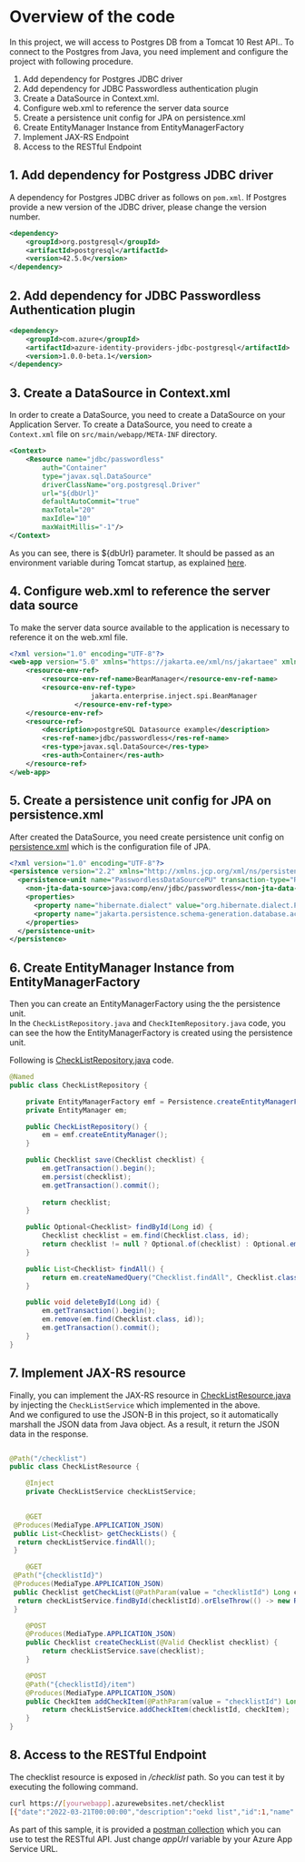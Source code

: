 # Overview of the code

In this project, we will access to Postgres DB from a Tomcat 10 Rest API..
To connect to the Postgres from Java, you need implement and configure the project with following procedure.

1. Add dependency for Postgres JDBC driver
2. Add dependency for JDBC Passwordless authentication plugin
3. Create a DataSource in Context.xml.
4. Configure web.xml to reference the server data source
5. Create a persistence unit config for JPA on persistence.xml
6. Create EntityManager Instance from EntityManagerFactory
7. Implement JAX-RS Endpoint
8. Access to the RESTful Endpoint

## 1. Add dependency for Postgress JDBC driver

A dependency for Postgres JDBC driver as follows on `pom.xml`. If Postgres provide a new version of the JDBC driver, please change the version number.

```xml
<dependency>
    <groupId>org.postgresql</groupId>
    <artifactId>postgresql</artifactId>
    <version>42.5.0</version>
</dependency>
```

## 2. Add dependency for JDBC Passwordless Authentication plugin

```xml
<dependency>
    <groupId>com.azure</groupId>
    <artifactId>azure-identity-providers-jdbc-postgresql</artifactId>
    <version>1.0.0-beta.1</version>
</dependency>
```

## 3. Create a DataSource in Context.xml

In order to create a DataSource, you need to create a DataSource on your Application Server. To create a DataSource, you need to create a `Context.xml` file on `src/main/webapp/META-INF` directory.

```xml
<Context>
    <Resource name="jdbc/passwordless" 
        auth="Container" 
        type="javax.sql.DataSource"
        driverClassName="org.postgresql.Driver"
        url="${dbUrl}"
        defaultAutoCommit="true"
        maxTotal="20"
        maxIdle="10"
        maxWaitMillis="-1"/>
</Context>
```

As you can see, there is ${dbUrl} parameter. It should be passed as an environment variable during Tomcat startup, as explained [here](README.md#deploy-the-application).

## 4. Configure web.xml to reference the server data source

To make the server data source available to the application is necessary to reference it on the web.xml file.

```xml
<?xml version="1.0" encoding="UTF-8"?>
<web-app version="5.0" xmlns="https://jakarta.ee/xml/ns/jakartaee" xmlns:xsi="http://www.w3.org/2001/XMLSchema-instance" xsi:schemaLocation="https://jakarta.ee/xml/ns/jakartaee https://jakarta.ee/xml/ns/jakartaee/web-app_5_0.xsd">
    <resource-env-ref>
        <resource-env-ref-name>BeanManager</resource-env-ref-name>
        <resource-env-ref-type>
                    jakarta.enterprise.inject.spi.BeanManager
                </resource-env-ref-type>
    </resource-env-ref>
    <resource-ref>
        <description>postgreSQL Datasource example</description>
        <res-ref-name>jdbc/passwordless</res-ref-name>
        <res-type>javax.sql.DataSource</res-type>
        <res-auth>Container</res-auth>
    </resource-ref>
</web-app>
```

## 5. Create a persistence unit config for JPA on persistence.xml

After created the DataSource, you need create persistence unit config on [persistence.xml](src/main/resources/META-INF/persistence.xml) which is the configuration file of JPA.

```xml
<?xml version="1.0" encoding="UTF-8"?>
<persistence version="2.2" xmlns="http://xmlns.jcp.org/xml/ns/persistence" xmlns:xsi="http://www.w3.org/2001/XMLSchema-instance" xsi:schemaLocation="http://xmlns.jcp.org/xml/ns/persistence http://xmlns.jcp.org/xml/ns/persistence/persistence_2_2.xsd">
  <persistence-unit name="PasswordlessDataSourcePU" transaction-type="RESOURCE_LOCAL">
    <non-jta-data-source>java:comp/env/jdbc/passwordless</non-jta-data-source>
    <properties>
      <property name="hibernate.dialect" value="org.hibernate.dialect.PostgreSQLDialect" />
      <property name="jakarta.persistence.schema-generation.database.action" value="create" />
    </properties>
  </persistence-unit>
</persistence>
```

## 6. Create EntityManager Instance from EntityManagerFactory

Then you can create an EntityManagerFactory using the the persistence unit.  
In the `CheckListRepository.java` and `CheckItemRepository.java` code, you can see the how the EntityManagerFactory is created using the persistence unit.

Following is [CheckListRepository.java](src/main/java/com/azure/samples/repository/CheckListRepository.java) code.

```java
@Named
public class CheckListRepository {

    private EntityManagerFactory emf = Persistence.createEntityManagerFactory("PasswordlessDataSourcePU");
    private EntityManager em;

    public CheckListRepository() {
        em = emf.createEntityManager();
    }

    public Checklist save(Checklist checklist) {
        em.getTransaction().begin();
        em.persist(checklist);
        em.getTransaction().commit();
        
        return checklist;
    }

    public Optional<Checklist> findById(Long id) {
        Checklist checklist = em.find(Checklist.class, id);
        return checklist != null ? Optional.of(checklist) : Optional.empty();
    }

    public List<Checklist> findAll() {
        return em.createNamedQuery("Checklist.findAll", Checklist.class).getResultList();
    }

    public void deleteById(Long id) {
        em.getTransaction().begin();
        em.remove(em.find(Checklist.class, id));
        em.getTransaction().commit();
    }
}
```

## 7. Implement JAX-RS resource

Finally, you can implement the JAX-RS resource in [CheckListResource.java](src/main/java/com/azure/samples/controller/CheckListResource.java) by injecting the `CheckListService` which implemented in the above.  
And we configured to use the JSON-B in this project, so it automatically marshall the JSON data from Java object. As a result, it return the JSON data in the response.

```java

@Path("/checklist")
public class CheckListResource {

    @Inject
    private CheckListService checkListService;

 
    @GET
 @Produces(MediaType.APPLICATION_JSON)
 public List<Checklist> getCheckLists() {  
  return checkListService.findAll();
 }

    @GET
 @Path("{checklistId}")
 @Produces(MediaType.APPLICATION_JSON)
 public Checklist getCheckList(@PathParam(value = "checklistId") Long checklistId) {
  return checkListService.findById(checklistId).orElseThrow(() -> new ResourceNotFoundException("checklist  " + checklistId + " not found"));
 }

    @POST
    @Produces(MediaType.APPLICATION_JSON)
    public Checklist createCheckList(@Valid Checklist checklist) {
        return checkListService.save(checklist);
    }

    @POST
    @Path("{checklistId}/item")
    @Produces(MediaType.APPLICATION_JSON)
    public CheckItem addCheckItem(@PathParam(value = "checklistId") Long checklistId, @Valid CheckItem checkItem) {
        return checkListService.addCheckItem(checklistId, checkItem);
    }
}
```

## 8. Access to the RESTful Endpoint

The checklist resource is exposed in _/checklist_ path. So you can test it by executing the following command.

```bash
curl https://[yourwebapp].azurewebsites.net/checklist
[{"date":"2022-03-21T00:00:00","description":"oekd list","id":1,"name":"hajshd"},{"date":"2022-03-21T00:00:00","description":"oekd list","id":2,"name":"hajshd"},{"date":"2022-03-21T00:00:00","description":"oekd list","id":3,"name":"hajshd"}]
```

As part of this sample, it is provided a [postman collection](postman/check_lists_request.postman_collection.json) which you can use to test the RESTful API. Just change _appUrl_ variable by your Azure App Service URL.

